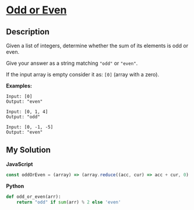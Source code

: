 # [Odd or Even](https://www.codewars.com/kata/5949481f86420f59480000e7)

## Description

Given a list of integers, determine whether the sum of its elements is odd or even.

Give your answer as a string matching `"odd"` or `"even"`.

If the input array is empty consider it as: `[0]` (array with a zero).

**Examples:**

```
Input: [0]
Output: "even"

Input: [0, 1, 4]
Output: "odd"

Input: [0, -1, -5]
Output: "even"
```

## My Solution

**JavaScript**

```js
const oddOrEven = (array) => (array.reduce((acc, cur) => acc + cur, 0) % 2 ? 'odd' : 'even');
```

**Python**

```py
def odd_or_even(arr):
    return "odd" if sum(arr) % 2 else 'even'
```
